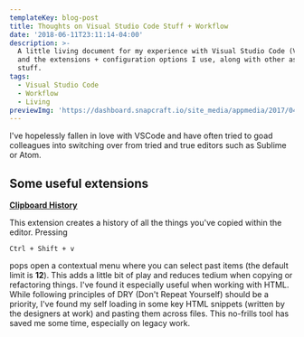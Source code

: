 ```yaml
---
templateKey: blog-post
title: Thoughts on Visual Studio Code Stuff + Workflow
date: '2018-06-11T23:11:14-04:00'
description: >-
  A little living document for my experience with Visual Studio Code (VSCode),
  and the extensions + configuration options I use, along with other assorted
  stuff. 
tags:
  - Visual Studio Code
  - Workflow
  - Living
previewImg: 'https://dashboard.snapcraft.io/site_media/appmedia/2017/04/code-256px.png'
---
```

I've hopelessly fallen in love with VSCode and have often tried to goad colleagues into switching over from tried and true editors such as Sublime or Atom.  



## Some useful extensions

[**Clipboard History**](https://marketplace.visualstudio.com/items?itemName=Anjali.clipboard-history)

This extension creates a history of all the things you've copied within the editor. Pressing

 `Ctrl + Shift + v`  

pops open a contextual menu where you can select past items (the default limit is **12**). This adds a little bit of play and reduces tedium when copying or refactoring things. I've found it especially useful when working with HTML. While following principles of DRY (Don't Repeat Yourself) should be a priority, I've found my self loading in some key HTML snippets (written by the designers at work) and pasting them across files. This no-frills tool has saved me some time, especially on legacy work.
